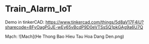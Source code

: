 # Train_Alarm_IoT

Demo in tinkerCAD:
https://www.tinkercad.com/things/5d8aV17F4iU?sharecode=8FyOagPGJE-wEy65vBcdP9D0eVTSsSQ1pkGAg9a6U7Q

Mạch:
![Mach](He Thong Bao Hieu Tau Hoa Dang Den.png)